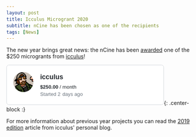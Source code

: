 ```yaml
---
layout: post
title: Icculus Microgrant 2020
subtitle: nCine has been chosen as one of the recipients
tags: [News]
---
```


The new year brings great news: the nCine has been [awarded](https://icculus.org/microgrant2020/) one of the $250 microgrants from [icculus](https://twitter.com/icculus)!

![icculus sponsor](/img/posts/icculus_sponsor.png "icculus sponsor"){: .center-block :}

For more information about previous year projects you can read the [2019 edition](https://icculus.org/microgrant2019/) article from icculus' personal blog.

